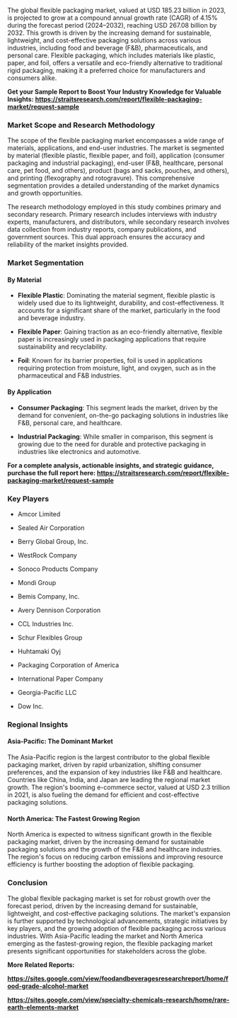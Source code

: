 <p>The global flexible packaging market, valued at USD 185.23 billion in 2023, is projected to grow at a compound annual growth rate (CAGR) of 4.15% during the forecast period (2024&ndash;2032), reaching USD 267.08 billion by 2032. This growth is driven by the increasing demand for sustainable, lightweight, and cost-effective packaging solutions across various industries, including food and beverage (F&amp;B), pharmaceuticals, and personal care. Flexible packaging, which includes materials like plastic, paper, and foil, offers a versatile and eco-friendly alternative to traditional rigid packaging, making it a preferred choice for manufacturers and consumers alike.</p>
<p><strong>Get your Sample Report to Boost Your Industry Knowledge for Valuable Insights:&nbsp;<a href="https://straitsresearch.com/report/flexible-packaging-market/request-sample">https://straitsresearch.com/report/flexible-packaging-market/request-sample</a>&nbsp;</strong></p>
<h3>Market Scope and Research Methodology</h3>
<p>The scope of the flexible packaging market encompasses a wide range of materials, applications, and end-user industries. The market is segmented by material (flexible plastic, flexible paper, and foil), application (consumer packaging and industrial packaging), end-user (F&amp;B, healthcare, personal care, pet food, and others), product (bags and sacks, pouches, and others), and printing (flexography and rotogravure). This comprehensive segmentation provides a detailed understanding of the market dynamics and growth opportunities.</p>
<p>The research methodology employed in this study combines primary and secondary research. Primary research includes interviews with industry experts, manufacturers, and distributors, while secondary research involves data collection from industry reports, company publications, and government sources. This dual approach ensures the accuracy and reliability of the market insights provided.</p>
<h3>Market Segmentation</h3>
<h4>By Material</h4>
<ul>
<li>
<p><strong>Flexible Plastic</strong>: Dominating the material segment, flexible plastic is widely used due to its lightweight, durability, and cost-effectiveness. It accounts for a significant share of the market, particularly in the food and beverage industry.</p>
</li>
<li>
<p><strong>Flexible Paper</strong>: Gaining traction as an eco-friendly alternative, flexible paper is increasingly used in packaging applications that require sustainability and recyclability.</p>
</li>
<li>
<p><strong>Foil</strong>: Known for its barrier properties, foil is used in applications requiring protection from moisture, light, and oxygen, such as in the pharmaceutical and F&amp;B industries.</p>
</li>
</ul>
<h4>By Application</h4>
<ul>
<li>
<p><strong>Consumer Packaging</strong>: This segment leads the market, driven by the demand for convenient, on-the-go packaging solutions in industries like F&amp;B, personal care, and healthcare.</p>
</li>
<li>
<p><strong>Industrial Packaging</strong>: While smaller in comparison, this segment is growing due to the need for durable and protective packaging in industries like electronics and automotive.</p>
</li>
</ul>
<p><strong>For a complete analysis, actionable insights, and strategic guidance, purchase the full report here:&nbsp;<a href="https://straitsresearch.com/report/flexible-packaging-market/request-sample">https://straitsresearch.com/report/flexible-packaging-market/request-sample</a>&nbsp;</strong></p>
<h3>Key Players</h3>
<ul>
<li>
<p>Amcor Limited</p>
</li>
<li>
<p>Sealed Air Corporation</p>
</li>
<li>
<p>Berry Global Group, Inc.</p>
</li>
<li>
<p>WestRock Company</p>
</li>
<li>
<p>Sonoco Products Company</p>
</li>
<li>
<p>Mondi Group</p>
</li>
<li>
<p>Bemis Company, Inc.</p>
</li>
<li>
<p>Avery Dennison Corporation</p>
</li>
<li>
<p>CCL Industries Inc.</p>
</li>
<li>
<p>Schur Flexibles Group</p>
</li>
<li>
<p>Huhtamaki Oyj</p>
</li>
<li>
<p>Packaging Corporation of America</p>
</li>
<li>
<p>International Paper Company</p>
</li>
<li>
<p>Georgia-Pacific LLC</p>
</li>
<li>
<p>Dow Inc.</p>
</li>
</ul>
<h3>Regional Insights</h3>
<h4>Asia-Pacific: The Dominant Market</h4>
<p>The Asia-Pacific region is the largest contributor to the global flexible packaging market, driven by rapid urbanization, shifting consumer preferences, and the expansion of key industries like F&amp;B and healthcare. Countries like China, India, and Japan are leading the regional market growth. The region's booming e-commerce sector, valued at USD 2.3 trillion in 2021, is also fueling the demand for efficient and cost-effective packaging solutions.</p>
<h4>North America: The Fastest Growing Region</h4>
<p>North America is expected to witness significant growth in the flexible packaging market, driven by the increasing demand for sustainable packaging solutions and the growth of the F&amp;B and healthcare industries. The region's focus on reducing carbon emissions and improving resource efficiency is further boosting the adoption of flexible packaging.</p>
<h3>Conclusion</h3>
<p>The global flexible packaging market is set for robust growth over the forecast period, driven by the increasing demand for sustainable, lightweight, and cost-effective packaging solutions. The market's expansion is further supported by technological advancements, strategic initiatives by key players, and the growing adoption of flexible packaging across various industries. With Asia-Pacific leading the market and North America emerging as the fastest-growing region, the flexible packaging market presents significant opportunities for stakeholders across the globe.</p>
<p><strong>More Related Reports:&nbsp;</strong></p>
<p><strong><a href="https://sites.google.com/view/foodandbeveragesresearchreport/home/food-grade-alcohol-market">https://sites.google.com/view/foodandbeveragesresearchreport/home/food-grade-alcohol-market</a></strong></p>
<p><strong><a href="https://sites.google.com/view/specialty-chemicals-research/home/rare-earth-elements-market">https://sites.google.com/view/specialty-chemicals-research/home/rare-earth-elements-market</a><br /></strong></p>
